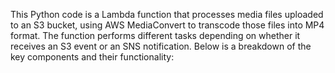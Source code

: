 This Python code is a Lambda function that processes media files uploaded to an S3 bucket, using AWS MediaConvert to transcode those files into MP4 format. The function performs different tasks depending on whether it receives an S3 event or an SNS notification. Below is a breakdown of the key components and their functionality:
